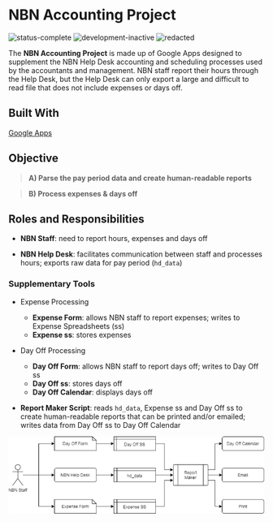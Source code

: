 # NBN Accounting Project

<img 
    src="https://img.shields.io/badge/status-complete-brightgreen"
    alt="status-complete">
<img 
    src="https://img.shields.io/badge/development-inactive-inactive"
    alt="development-inactive">
<img 
    src="https://img.shields.io/badge/REDACTED-orange"
    alt="redacted">
    
The **NBN Accounting Project** is made up of Google Apps designed to supplement the NBN Help Desk accounting and scheduling processes used by the accountants and management. NBN staff report their hours through the Help Desk, but the Help Desk can only export a large and difficult to read file that does not include expenses or days off.

## Built With

<a href="https://developers.google.com/apps-script">Google Apps</a>

## Objective

>**A) Parse the pay period data and create human-readable reports**

>**B) Process expenses & days off**

## Roles and Responsibilities 

* **NBN Staff**: need to report hours, expenses and days off

* **NBN Help Desk**: facilitates communication between staff and processes hours; exports raw data for pay period (`hd_data`)

### Supplementary Tools
* Expense Processing
    * **Expense Form**: allows NBN staff to report expenses; writes to Expense Spreadsheets (ss)
    * **Expense ss**: stores expenses
    
* Day Off Processing
    * **Day Off Form**: allows NBN staff to report days off; writes to Day Off ss
    * **Day Off ss**: stores days off
    * **Day Off Calendar**: displays days off

* **Report Maker Script**: reads `hd_data`, Expense ss and Day Off ss to create human-readable reports that can be printed and/or emailed; writes data from Day Off ss to Day Off Calendar

![test](diagram.png)
